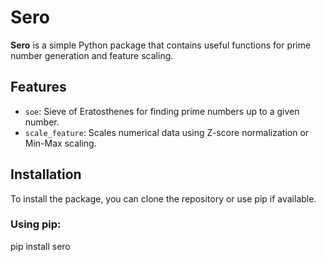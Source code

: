 # Sero

**Sero** is a simple Python package that contains useful functions for prime number generation and feature scaling.

## Features

- `soe`: Sieve of Eratosthenes for finding prime numbers up to a given number.
- `scale_feature`: Scales numerical data using Z-score normalization or Min-Max scaling.

## Installation

To install the package, you can clone the repository or use pip if available.

### Using pip:

pip install sero
